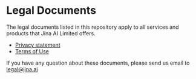 # Legal Documents

The legal documents listed in this repository apply to all services and products that Jina AI Limited offers.

- [Privacy statement](privacy.md)
- [Terms of Use](terms-of-use.md)

If you have any question about these documents, please send us email to legal@jina.ai
